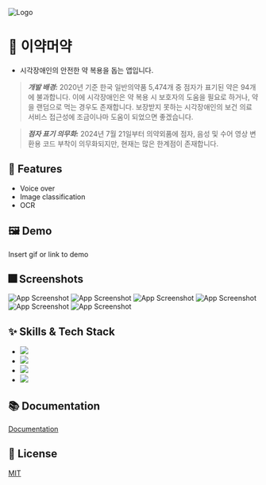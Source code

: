 ![Logo](https://dummyimage.com/1000x300/000/fff.png)


# :iphone: 이약머약

- 시각장애인의 안전한 약 복용을 돕는 앱입니다.

> **_개발 배경:_**
> 2020년 기준 한국 일반의약품 5,474개 중 점자가 표기된 약은 94개에 불과합니다.
> 이에 시각장애인은 약 복용 시 보호자의 도움을 필요로 하거나, 약을 랜덤으로 먹는 경우도 존재합니다.
> 보장받지 못하는 시각장애인의 보건 의료 서비스 접근성에 조금이나마 도움이 되었으면 좋겠습니다.


> **_점자 표기 의무화:_**
> 2024년 7월 21일부터 의약외품에 점자, 음성 및 수어 영상 변환용 코드 부착이 의무화되지만, 현재는 많은 한계점이 존재합니다.


## :pushpin: Features

- Voice over
- Image classification 
- OCR

## :framed_picture: Demo

Insert gif or link to demo


## :fireworks: Screenshots

![App Screenshot](https://dummyimage.com/250x500/000/fff.png)
![App Screenshot](https://dummyimage.com/250x500/000/fff.png)
![App Screenshot](https://dummyimage.com/250x500/000/fff.png)
![App Screenshot](https://dummyimage.com/250x500/000/fff.png)
![App Screenshot](https://dummyimage.com/250x500/000/fff.png)
![App Screenshot](https://dummyimage.com/250x500/000/fff.png)


## :sparkles: Skills & Tech Stack
- <img src="https://img.shields.io/badge/swift-F05138?style=for-the-badge&logo=swift&logoColor=white"/>
- <img src="https://img.shields.io/badge/create%20ml-40929B?style=for-the-badge&logo=createml&logoColor=white"/>
- <img src="https://img.shields.io/badge/ml%20kit-4285F4?style=for-the-badge&logo=google&logoColor=white"/>
- <img src="https://img.shields.io/badge/figma-F24E1E?style=for-the-badge&logo=figma&logoColor=white"/>


## :books: Documentation

[Documentation](https://linktodocumentation)


## :lock_with_ink_pen: License

[MIT](https://choosealicense.com/licenses/mit/)

